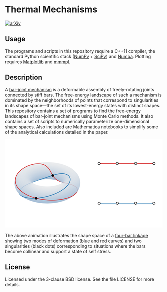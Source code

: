 Thermal Mechanisms
==================

[![arXiv](https://shields.io/badge/arXiv-2112.04279-b31b1b)](http://arxiv.org/abs/2112.04279)

Usage
-----

The programs and scripts in this repository require a C++11 compiler,
the standard Python scientific stack ([NumPy][numpy] + [SciPy][scipy])
and [Numba][numba].  Plotting requires [Matplotlib][mpl] and
[mmmpl][mmmpl].

Description
-----------

A [bar-joint mechanism][mech] is a deformable assembly of
freely-rotating joints connected by stiff bars.  The free-energy
landscape of such a mechanism is dominated by the neighborhoods of
points that correspond to singularities in its shape space—the set of
its lowest-energy states with distinct shapes.  This repository contains
a set of programs to find the free-energy landscapes of bar-joint
mechanisms using Monte Carlo methods.  It also contains a set of scripts
to numerically parameterize one-dimensional shape spaces.  Also included
are Mathematica notebooks to simplify some of the analytical
calculations detailed in the paper.

<p align="center">
  <img src="https://raw.githubusercontent.com/manu-mannattil/assets/master/thermmech/4bar.gif" alt="Four-bar linkage animation"/>
</p>

The above animation illustrates the shape space of a [four-bar
linkage][4bar] showing two modes of deformation (blue and red curves)
and two singularities (black dots) corresponding to situations where the
bars become collinear and support a state of self stress.

License
-------

Licensed under the 3-clause BSD license. See the file LICENSE for more
details.

[4bar]: https://en.wikipedia.org/wiki/Four-bar_linkage
[mech]: https://en.wikipedia.org/wiki/Mechanism_(engineering)
[mmmpl]: https://github.com/manu-mannattil/mmmpl
[mpl]: https://matplotlib.org
[numba]: https://numba.pydata.org
[numpy]: https://numpy.org
[scipy]: https://scipy.org
